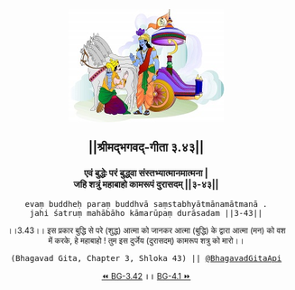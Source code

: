 <center><img src="../../asset/BG.png" alt="#API #bhagavadgitaapi #slok #nodejs #js #api #gitaapi #krishna #hinduism #vedic #ISKCON #shreemadbhagavadgita #technology"/>
<h2>||श्रीमद्‍भगवद्‍-गीता ३.४३||</h2>
<h3>एवं बुद्धेः परं बुद्ध्वा संस्तभ्यात्मानमात्मना |<br/>जहि शत्रुं महाबाहो कामरूपं दुरासदम् ||३-४३||</h3>
<pre>evaṃ buddheḥ paraṃ buddhvā saṃstabhyātmānamātmanā .<br/>jahi śatruṃ mahābāho kāmarūpaṃ durāsadam ||3-43||</pre>
<p>।।3.43।। इस प्रकार बुद्धि से परे (शुद्ध) आत्मा को जानकर आत्मा (बुद्धि) के द्वारा आत्मा (मन) को वश में करके, हे महाबाहो ! तुम इस दुर्जेय (दुरासदम्) कामरूप शत्रु को मारो।।</p>
<pre>(Bhagavad Gita, Chapter 3, Shloka 43) || <a href="https://twitter.com/bhagavadgitaapi">@BhagavadGitaApi</a></pre><a href="../../3/42">⏪  BG-3.42</a><b>        ।।        </b><a href="../../4/1">BG-4.1  ⏩</a></center>